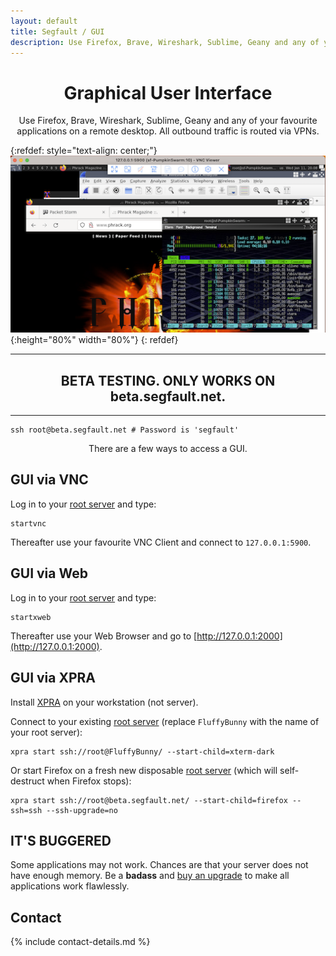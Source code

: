 ```yaml
---
layout: default
title: Segfault / GUI
description: Use Firefox, Brave, Wireshark, Sublime, Geany and any of your favourite applications on a remote desktop with Segfault.
---
```


<div style="text-align:center">
    <h1>Graphical User Interface</h1>
    <p>Use Firefox, Brave, Wireshark, Sublime, Geany and any of your favourite applications on a remote desktop. All outbound traffic is routed via VPNs.</p>
</div>

<!-- <div style="width:80%; margin:auto">
</div> -->

{:refdef: style="text-align: center;"}
![gui](sf-gui.png){:height="80%" width="80%"}
{: refdef}

---

<div style="text-align:center"><h2>BETA TESTING. ONLY WORKS ON beta.segfault.net.</h2></div>

---

<!-- {:refdef: style="text-align: center;"}
# THIS IS BETA TESTING. IT ONLY WORKS ON:
# beta.segfault.net
{: refdef} -->

```shell
ssh root@beta.segfault.net # Password is 'segfault'
```

<div style="text-align:center"><p>There are a few ways to access a GUI.</p></div>

## GUI via VNC

Log in to your [root server](../) and type:

```shell
startvnc
```

Thereafter use your favourite VNC Client and connect to `127.0.0.1:5900`.

## GUI via Web

Log in to your [root server](../) and type:

```shell
startxweb
```

Thereafter use your Web Browser and go to [http://127.0.0.1:2000](http://127.0.0.1:2000).

## GUI via XPRA

Install [XPRA](https://xpra.org/) on your workstation (not server).

Connect to your existing [root server](../) (replace `FluffyBunny` with the name of your root server):

```shell
xpra start ssh://root@FluffyBunny/ --start-child=xterm-dark 
```

Or start Firefox on a fresh new disposable [root server](../) (which will self-destruct when Firefox stops):

```shell
xpra start ssh://root@beta.segfault.net/ --start-child=firefox --ssh=ssh --ssh-upgrade=no
```

## IT'S BUGGERED

Some applications may not work. Chances are that your server does not have enough memory. Be a __badass__ and [buy an upgrade](../buy-an-upgrade) to make all applications work flawlessly.

## Contact

{% include contact-details.md %}
